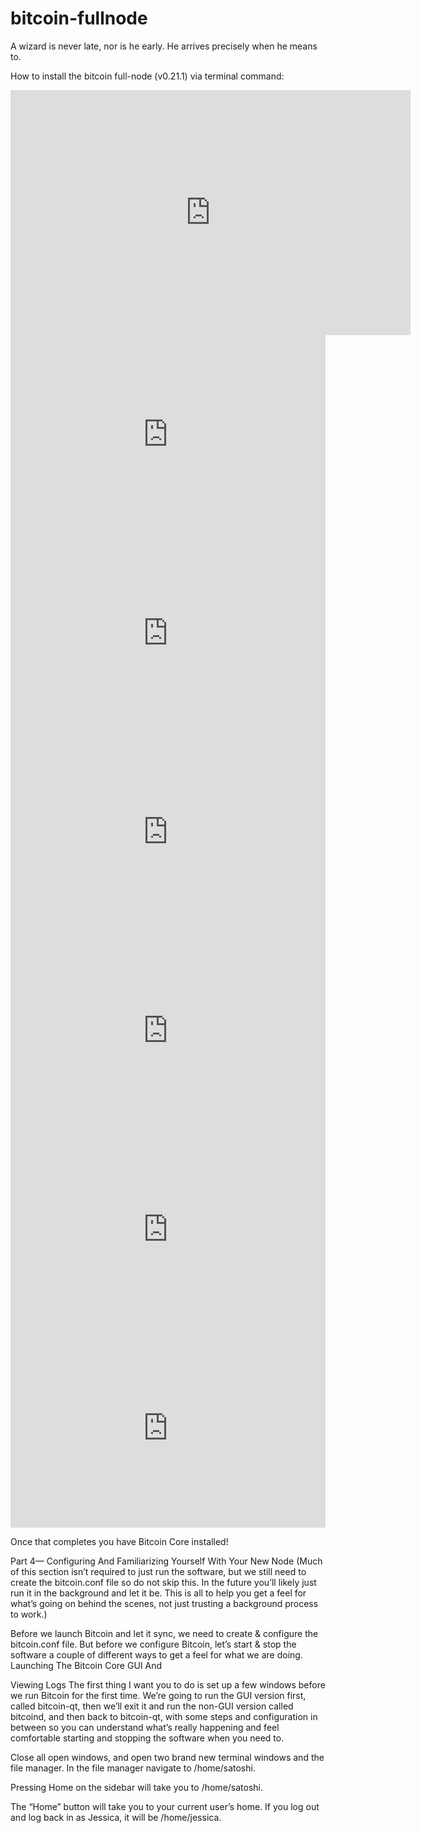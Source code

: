 # bitcoin-fullnode

A wizard is never late, nor is he early.  He arrives precisely when he means to.

How to install the bitcoin full-node (v0.21.1) via terminal command:

<iframe src='https://gfycat.com/ifr/VioletMixedGazelle' frameborder='0' scrolling='no' allowfullscreen width='640' height='392'></iframe>

<div style='position:relative; padding-bottom:calc(54.38% + 44px)'><iframe src='https://gfycat.com/ifr/BruisedOrdinaryKakapo' frameborder='0' scrolling='no' width='100%' height='100%' style='position:absolute;top:0;left:0;' allowfullscreen></iframe></div>

<div style='position:relative; padding-bottom:calc(54.38% + 44px)'><iframe src='https://gfycat.com/ifr/SnarlingElectricIlsamochadegu' frameborder='0' scrolling='no' width='100%' height='100%' style='position:absolute;top:0;left:0;' allowfullscreen></iframe></div>

<div style='position:relative; padding-bottom:calc(54.38% + 44px)'><iframe src='https://gfycat.com/ifr/NegativeCreamyArchaeocete' frameborder='0' scrolling='no' width='100%' height='100%' style='position:absolute;top:0;left:0;' allowfullscreen></iframe></div>

<div style='position:relative; padding-bottom:calc(54.38% + 44px)'><iframe src='https://gfycat.com/ifr/CreamyHeftyDragonfly' frameborder='0' scrolling='no' width='100%' height='100%' style='position:absolute;top:0;left:0;' allowfullscreen></iframe></div>

<div style='position:relative; padding-bottom:calc(54.38% + 44px)'><iframe src='https://gfycat.com/ifr/ComposedGiantAlaskankleekai' frameborder='0' scrolling='no' width='100%' height='100%' style='position:absolute;top:0;left:0;' allowfullscreen></iframe></div>

<div style='position:relative; padding-bottom:calc(54.38% + 44px)'><iframe src='https://gfycat.com/ifr/EmptyPastelHoverfly' frameborder='0' scrolling='no' width='100%' height='100%' style='position:absolute;top:0;left:0;' allowfullscreen></iframe></div>

Once that completes you have Bitcoin Core installed!

Part 4— Configuring And Familiarizing Yourself With Your New Node
(Much of this section isn’t required to just run the software, but we still need to create the bitcoin.conf file so do not skip this. In the future you’ll likely just run it in the background and let it be. This is all to help you get a feel for what’s going on behind the scenes, not just trusting a background process to work.)

Before we launch Bitcoin and let it sync, we need to create & configure the bitcoin.conf file. But before we configure Bitcoin, let’s start & stop the software a couple of different ways to get a feel for what we are doing.
Launching The Bitcoin Core GUI And 

Viewing Logs
The first thing I want you to do is set up a few windows before we run Bitcoin for the first time. We’re going to run the GUI version first, called bitcoin-qt, then we’ll exit it and run the non-GUI version called bitcoind, and then back to bitcoin-qt, with some steps and configuration in between so you can understand what’s really happening and feel comfortable starting and stopping the software when you need to.

Close all open windows, and open two brand new terminal windows and the file manager. In the file manager navigate to /home/satoshi.

Pressing Home on the sidebar will take you to /home/satoshi.

The “Home” button will take you to your current user’s home.
If you log out and log back in as Jessica, it will be /home/jessica.
